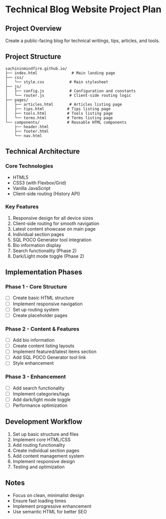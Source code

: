 # Technical Blog Website Project Plan

## Project Overview
Create a public-facing blog for technical writings, tips, articles, and tools.

## Project Structure
```
sachininmindfire.github.io/
├── index.html               # Main landing page
├── css/
│   └── style.css           # Main stylesheet
├── js/
│   ├── config.js           # Configuration and constants
│   └── router.js           # Client-side routing logic
├── pages/
│   ├── articles.html       # Articles listing page
│   ├── tips.html          # Tips listing page
│   ├── tools.html         # Tools listing page
│   └── terms.html         # Terms listing page
└── components/            # Reusable HTML components
    ├── header.html
    ├── footer.html
    └── nav.html
```

## Technical Architecture

### Core Technologies
- HTML5
- CSS3 (with Flexbox/Grid)
- Vanilla JavaScript
- Client-side routing (History API)

### Key Features
1. Responsive design for all device sizes
2. Client-side routing for smooth navigation
3. Latest content showcase on main page
4. Individual section pages
5. SQL POCO Generator tool integration
6. Bio information display
7. Search functionality (Phase 2)
8. Dark/Light mode toggle (Phase 2)

## Implementation Phases

### Phase 1 - Core Structure
- [ ] Create basic HTML structure
- [ ] Implement responsive navigation
- [ ] Set up routing system
- [ ] Create placeholder pages

### Phase 2 - Content & Features
- [ ] Add bio information
- [ ] Create content listing layouts
- [ ] Implement featured/latest items section
- [ ] Add SQL POCO Generator tool link
- [ ] Style enhancement

### Phase 3 - Enhancement
- [ ] Add search functionality
- [ ] Implement categories/tags
- [ ] Add dark/light mode toggle
- [ ] Performance optimization

## Development Workflow
1. Set up basic structure and files
2. Implement core HTML/CSS
3. Add routing functionality
4. Create individual section pages
5. Add content management system
6. Implement responsive design
7. Testing and optimization

## Notes
- Focus on clean, minimalist design
- Ensure fast loading times
- Implement progressive enhancement
- Use semantic HTML for better SEO